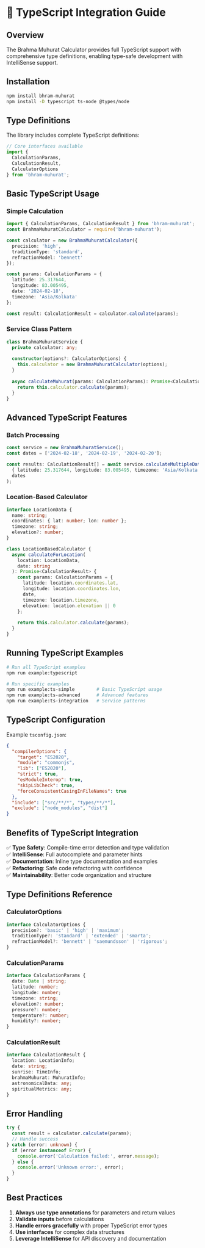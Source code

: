 # 📝 TypeScript Integration Guide

## Overview
The Brahma Muhurat Calculator provides full TypeScript support with comprehensive type definitions, enabling type-safe development with IntelliSense support.

## Installation
```bash
npm install bhram-muhurat
npm install -D typescript ts-node @types/node
```

## Type Definitions
The library includes complete TypeScript definitions:

```typescript
// Core interfaces available
import { 
  CalculationParams, 
  CalculationResult, 
  CalculatorOptions 
} from 'bhram-muhurat';
```

## Basic TypeScript Usage

### Simple Calculation
```typescript
import { CalculationParams, CalculationResult } from 'bhram-muhurat';
const BrahmaMuhuratCalculator = require('bhram-muhurat');

const calculator = new BrahmaMuhuratCalculator({
  precision: 'high',
  traditionType: 'standard',
  refractionModel: 'bennett'
});

const params: CalculationParams = {
  latitude: 25.317644,
  longitude: 83.005495,
  date: '2024-02-18',
  timezone: 'Asia/Kolkata'
};

const result: CalculationResult = calculator.calculate(params);
```

### Service Class Pattern
```typescript
class BrahmaMuhuratService {
  private calculator: any;
  
  constructor(options?: CalculatorOptions) {
    this.calculator = new BrahmaMuhuratCalculator(options);
  }
  
  async calculateMuhurat(params: CalculationParams): Promise<CalculationResult> {
    return this.calculator.calculate(params);
  }
}
```

## Advanced TypeScript Features

### Batch Processing
```typescript
const service = new BrahmaMuhuratService();
const dates = ['2024-02-18', '2024-02-19', '2024-02-20'];

const results: CalculationResult[] = await service.calculateMultipleDates(
  { latitude: 25.317644, longitude: 83.005495, timezone: 'Asia/Kolkata' },
  dates
);
```

### Location-Based Calculator
```typescript
interface LocationData {
  name: string;
  coordinates: { lat: number; lon: number };
  timezone: string;
  elevation?: number;
}

class LocationBasedCalculator {
  async calculateForLocation(
    location: LocationData, 
    date: string
  ): Promise<CalculationResult> {
    const params: CalculationParams = {
      latitude: location.coordinates.lat,
      longitude: location.coordinates.lon,
      date,
      timezone: location.timezone,
      elevation: location.elevation || 0
    };
    
    return this.calculator.calculate(params);
  }
}
```

## Running TypeScript Examples

```bash
# Run all TypeScript examples
npm run example:typescript

# Run specific examples
npm run example:ts-simple        # Basic TypeScript usage
npm run example:ts-advanced      # Advanced features
npm run example:ts-integration   # Service patterns
```

## TypeScript Configuration

Example `tsconfig.json`:
```json
{
  "compilerOptions": {
    "target": "ES2020",
    "module": "commonjs",
    "lib": ["ES2020"],
    "strict": true,
    "esModuleInterop": true,
    "skipLibCheck": true,
    "forceConsistentCasingInFileNames": true
  },
  "include": ["src/**/*", "types/**/*"],
  "exclude": ["node_modules", "dist"]
}
```

## Benefits of TypeScript Integration

✅ **Type Safety**: Compile-time error detection and type validation  
✅ **IntelliSense**: Full autocomplete and parameter hints  
✅ **Documentation**: Inline type documentation and examples  
✅ **Refactoring**: Safe code refactoring with confidence  
✅ **Maintainability**: Better code organization and structure  

## Type Definitions Reference

### CalculatorOptions
```typescript
interface CalculatorOptions {
  precision?: 'basic' | 'high' | 'maximum';
  traditionType?: 'standard' | 'extended' | 'smarta';
  refractionModel?: 'bennett' | 'saemundsson' | 'rigorous';
}
```

### CalculationParams
```typescript
interface CalculationParams {
  date: Date | string;
  latitude: number;
  longitude: number;
  timezone: string;
  elevation?: number;
  pressure?: number;
  temperature?: number;
  humidity?: number;
}
```

### CalculationResult
```typescript
interface CalculationResult {
  location: LocationInfo;
  date: string;
  sunrise: TimeInfo;
  brahmaMuhurat: MuhuratInfo;
  astronomicalData: any;
  spiritualMetrics: any;
}
```

## Error Handling
```typescript
try {
  const result = calculator.calculate(params);
  // Handle success
} catch (error: unknown) {
  if (error instanceof Error) {
    console.error('Calculation failed:', error.message);
  } else {
    console.error('Unknown error:', error);
  }
}
```

## Best Practices

1. **Always use type annotations** for parameters and return values
2. **Validate inputs** before calculations
3. **Handle errors gracefully** with proper TypeScript error types
4. **Use interfaces** for complex data structures
5. **Leverage IntelliSense** for API discovery and documentation
